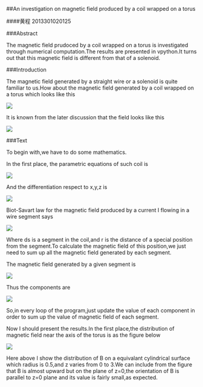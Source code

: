 ##An investigation on magnetic field produced by a coil wrapped on a torus

####黄程  2013301020125

###Abstract

The magnetic field prudoced by a coil wrapped on a torus is investigated through numerical computation.The results are presented in vpython.It turns out that this magnetic field is different from that of a solenoid.

###Introduction

The magnetic field generated by a straight wire or a solenoid is quite familiar to us.How about the magnetic field generated by a coil wrapped on a torus which looks like this

![](https://raw.githubusercontent.com/chenghuang2016/computationalphysics_N2013301020125/master/%E7%AC%AC%E5%8D%81%E4%B8%89%E6%AC%A1%E4%BD%9C%E4%B8%9A/helix.png)

It is known from the later discussion that the field looks like this

![](https://raw.githubusercontent.com/chenghuang2016/computationalphysics_N2013301020125/master/%E7%AC%AC%E5%8D%81%E4%B8%89%E6%AC%A1%E4%BD%9C%E4%B8%9A/magnet.gif)

###Text

To begin with,we have to do some mathematics.

In the first place, the parametric equations of such coil is

![](https://raw.githubusercontent.com/chenghuang2016/computationalphysics_N2013301020125/master/%E7%AC%AC%E5%8D%81%E4%B8%89%E6%AC%A1%E4%BD%9C%E4%B8%9A/helix1.png)

And the differentiation respect to x,y,z is

![](https://raw.githubusercontent.com/chenghuang2016/computationalphysics_N2013301020125/master/%E7%AC%AC%E5%8D%81%E4%B8%89%E6%AC%A1%E4%BD%9C%E4%B8%9A/differential.png)

Biot-Savart law for the magnetic field produced by a current I flowing in a wire segment says

![](https://raw.githubusercontent.com/chenghuang2016/computationalphysics_N2013301020125/master/%E7%AC%AC%E5%8D%81%E4%B8%89%E6%AC%A1%E4%BD%9C%E4%B8%9A/princeple.png)

Where ds is a segment in the coil,and r is the distance of a special position from the segment.To calculate the magnetic field of this position,we just need to sum up all the magnetic field generated by each segment.

The magnetic field generated by a given segment is 

![](https://raw.githubusercontent.com/chenghuang2016/computationalphysics_N2013301020125/master/%E7%AC%AC%E5%8D%81%E4%B8%89%E6%AC%A1%E4%BD%9C%E4%B8%9A/calculation.png)

Thus the components are 

![](https://raw.githubusercontent.com/chenghuang2016/computationalphysics_N2013301020125/master/%E7%AC%AC%E5%8D%81%E4%B8%89%E6%AC%A1%E4%BD%9C%E4%B8%9A/result.png)

So,in every loop of the program,just update the value of each component in order to sum up the value of magnetic field of each segment.

Now I should present the results.In the first place,the distribution of magnetic field near the axis of the torus is as the figure below

![](https://raw.githubusercontent.com/chenghuang2016/computationalphysics_N2013301020125/master/%E7%AC%AC%E5%8D%81%E4%B8%89%E6%AC%A1%E4%BD%9C%E4%B8%9A/r%3D0.5.png)

Here above I show the distribution of B on a equivalant cylindrical surface which radius is 0.5,and z varies from 0 to 3.We can include from the figure that B is almost upward but on the plane of z=0,the orientation of B is parallel to z=0 plane and its value is fairly small,as expected.
